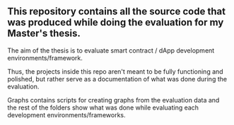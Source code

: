 ## This repository contains all the source code that was produced while doing the evaluation for my Master's thesis.

The aim of the thesis is to evaluate smart contract / dApp development environments/framework. 

Thus, the projects inside this repo aren't meant to be fully functioning and polished, but rather serve as a documentation of what was done during the evaluation.

Graphs contains scripts for creating graphs from the evaluation data and the rest of the folders show what was done while evaluating each development environments/frameworks.